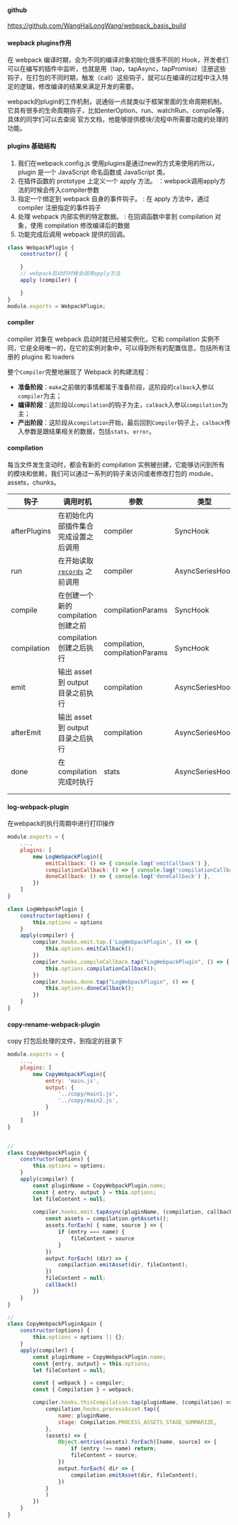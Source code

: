 #### github
https://github.com/WangHaiLongWang/webpack_basis_build

#### wepback plugins作用
在 webpack 编译时期，会为不同的编译对象初始化很多不同的 Hook，开发者们可以在编写的插件中监听，也就是用（tap，tapAsync，tapPromise）注册这些钩子，在打包的不同时期，触发（call）这些钩子，就可以在编译的过程中注入特定的逻辑，修改编译的结果来满足开发的需要。



webpack的plugin的工作机制，说通俗一点就类似于框架里面的生命周期机制，它具有很多的生命周期钩子，比如enterOption、run、watchRun、compile等，具体的同学们可以去查阅 官方文档，他能够提供模块/流程中所需要功能的处理的功能。



#### plugins 基础结构
1. 我们在webpack.config.js 使用plugins是通过new的方式来使用的所以，plugin 是一个 JavaScript 命名函数或 JavaScript 类。
2. 在插件函数的 prototype 上定义一个 apply 方法。 ：webpack调用apply方法的时候会传入compiler参数
3. 指定一个绑定到 webpack 自身的事件钩子。 : 在 apply 方法中，通过 compiler 注册指定的事件钩子
4. 处理 webpack 内部实例的特定数据。 : 在回调函数中拿到 compilation 对象，使用 compilation 修改编译后的数据
5. 功能完成后调用 webpack 提供的回调。


```javascript
class WebpackPlugin {    
    constructor() {

    }
    // webpack启动的时候会调用apply方法
    apply (compiler) {

    }
}
module.exports = WebpackPlugin;
```



#### compiler 

compiler 对象在 webpack 启动时就已经被实例化，它和 compilation 实例不同，它是全局唯一的，在它的实例对象中，可以得到所有的配置信息，包括所有注册的 plugins 和 loaders

整个`Compiler`完整地展现了 Webpack 的构建流程：

- **准备阶段**：`make`之前做的事情都属于准备阶段，这阶段的`calback`入参以`compiler`为主；
- **编译阶段**：这阶段以`compilation`的钩子为主，`calback`入参以`compilation`为主；
- **产出阶段**：这阶段从`compilation`开始，最后回到`Compiler`钩子上，`calback`传入参数是跟结果相关的数据，包括`stats`、`error`。

#### compilation
每当文件发生变动时，都会有新的 compilation 实例被创建，它能够访问到所有的模块和依赖，我们可以通过一系列的钩子来访问或者修改打包的 module，assets，chunks。

| 钩子         | 调用时机                                                     | 参数                           | 类型            |
| ------------ | ------------------------------------------------------------ | ------------------------------ | --------------- |
| afterPlugins | 在初始化内部插件集合完成设置之后调用                         | compiler                       | SyncHook        |
| run          | 在开始读取 [`records`](https://link.juejin.cn/?target=https%3A%2F%2Fwww.webpackjs.com%2Fconfiguration%2Fother-options%2F%23recordspath) 之前调用 | compiler                       | AsyncSeriesHook |
| compile      | 在创建一个新的 compilation 创建之前                          | compilationParams              | SyncHook        |
| compilation  | compilation 创建之后执行                                     | compilation, compilationParams | SyncHook        |
| emit         | 输出 asset 到 output 目录之前执行                            | compilation                    | AsyncSeriesHook |
| afterEmit    | 输出 asset 到 output 目录之后执行                            | compilation                    | AsyncSeriesHook |
| done         | 在 compilation 完成时执行                                    | stats                          | AsyncSeriesHook |
|              |                                                              |                                |                 |
|              |                                                              |                                |                 |

#### log-webpack-plugin 
在webpack的执行周期中进行打印操作

```javascript
module.exports = {
    ...,
    plugins: [
        new LogWebpackPlugin({
            emitCallback: () => { console.log('emitCallback') },
            compilationCallback: () => { console.log('compilationCallback') },
            doneCallback: () => { console.log('doneCallback') },
        })
    ]
}

class LogWebpackPlugin {
    constructor(options) {
        this.options = options
    }
    apply(compiler) {
        compiler.hooks.emit.tap.('LogWebpackPlugin', () => {
            this.options.emitCallback();
        })
        compiler.hooks.compileCallback.tap("LogWebpackPlugin", () => {
            this.options.compilationCallback();
        })
        compiler.hooks.done.tap("LogWebpackPlugin", () => {
            this.options.doneCallback();
        })
    }
}

```


#### copy-rename-webpack-plugin
copy 打包后处理的文件，到指定的目录下

```javascript
module.exports = {
    ...,
    plugins: [
        new CopyWebpackPlugin({
            entry: 'main.js',
            output: {
                '../copy/main1.js',
                '../copy/main2.js',
            }
        })
    ]
}


// 
class CopyWebpackPlugin {
    constructor(options) {
        this.options = options;
    }
    apply(compiler) {
        const pluginName = CopyWebpackPlugin.name;
        const { entry, output } = this.options;
        let fileContent = null;
        
        compiler.hooks.emit.tapAsync(pluginName, (compilation, callback) => {
            const assets = compilation.getAssets();
            assets.forEach( { name, source } => {
                if (entry === name) {
                    fileContent = source
                }
            })
            output.forEach( (dir) => {
                compilaction.emitAsset(dir, fileContent);
            })
            fileContent = null;
            callback()
        })
    }
}

// 
class CopyWebpackPluginAgain { 
    constructor(options) {
        this.options = options || {};
    }
    apply(compiler) {
        const pluginName = CopyWebpackPlugin.name;
        const {entry, output} = this.options;
        let fileContent = null;

        const { webpack } = compiler;
        const { Compilation } = webpack;

        compiler.hooks.thisCompilation.tap(pluginName, (compilation) => {
            compilation.hooks.processAsset.tap({
                name: pluginName,
                stage: Compilation.PROCESS_ASSETS_STAGE_SUMMARIZE,
            }, 
            (assets) => {
                Object.entries(assets).forEach([name, source] => {
                    if (entry !== name) return;
                    fileContent = source;
                })
                output.forEach( dir => {
                    compilation.emitAsset(dir, fileContent);
                })
            }
            )
        })
    }
}


```